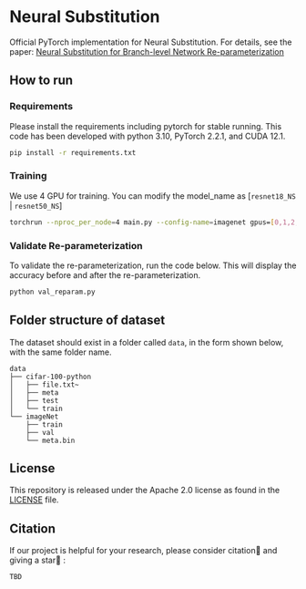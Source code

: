# Neural Substitution

Official PyTorch implementation for Neural Substitution. For details, see the
paper: [Neural Substitution for Branch-level Network Re-parameterization](TBD)

## How to run

### Requirements

Please install the requirements including pytorch for stable running. This code has been developed with python 3.10,
PyTorch 2.2.1, and CUDA 12.1.

```bash
pip install -r requirements.txt
```

### Training

We use 4 GPU for training. You can modify the model_name as [`resnet18_NS` | `resnet50_NS`]

```bash
torchrun --nproc_per_node=4 main.py --config-name=imagenet gpus=[0,1,2,3] train.batch_size=64 train.optimizer.grad_accumulation=4 model.model_name=resnet50_NS
```

### Validate Re-parameterization

To validate the re-parameterization, run the code below. This will display the accuracy before and after the
re-parameterization.

```bash
python val_reparam.py
```

## Folder structure of dataset

The dataset should exist in a folder called `data`, in the form shown below, with the same folder name.

```
data
├── cifar-100-python
│   ├── file.txt~
│   ├── meta
│   ├── test
│   └── train
└── imageNet
    ├── train
    ├── val
    └── meta.bin
```

## License

This repository is released under the Apache 2.0 license as found in the [LICENSE](./LICENSE) file.

## Citation

If our project is helpful for your research, please consider citation:paperclip: and giving a star:star2: :

```
TBD
```
